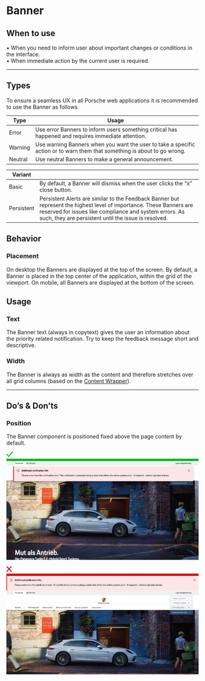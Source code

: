 # Banner

## When to use

  • When you need to inform user about important changes or conditions in the interface.  
  • When immediate action by the current user is required.


---

## Types

To ensure a seamless UX in all Porsche web applications it is recommended to use the Banner as follows

| Type | Usage |
|----|----|
| Error | Use error Banners to inform users something critical has happened and requires immediate attention. |
| Warning| Use warning Banners when you want the user to take a specific action or to warn them that something is about to go wrong. |
| Neutral | Use neutral Banners to make a general announcement. | 

| Variant |  |
|----|----|
| Basic | By default, a Banner will dismiss when the user clicks the “x” close button. |
| Persistent | Persistent Alerts are similar to the Feedback Banner but represent the highest level of importance. These Banners are reserved for issues like compliance and system errors. As such, they are persistent until the issue is resolved. |


## Behavior

### Placement

On desktop the Banners are displayed at the top of the screen. By default, a Banner is placed 
in the top center of the application, within the grid of the viewport. On mobile, all Banners 
are displayed at the bottom of the screen. 

## Usage

### Text

The Banner text (always in copytext) gives the user an information about the priority related notification.
Try to keep the feedback message short and descriptive.

### Width

The Banner is always as width as the content and therefore stretches over all grid columns (based on the [Content Wrapper](components/content-wrapper)). 

---

## Do’s & Don’ts


### Position

The Banner component is positioned fixed above the page content by default.


![Banner position](./assets/feedback-banner-position-do.png)



![Banner position](./assets/feedback-banner-position.png)